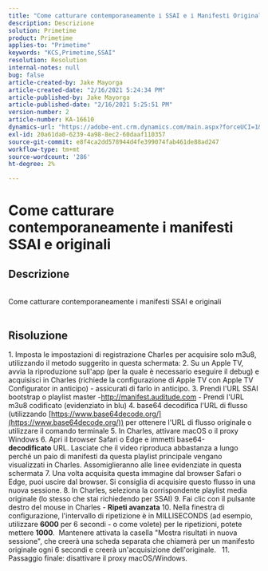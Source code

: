 ```yaml
---
title: "Come catturare contemporaneamente i SSAI e i Manifesti Originali"
description: Descrizione
solution: Primetime
product: Primetime
applies-to: "Primetime"
keywords: "KCS,Primetime,SSAI"
resolution: Resolution
internal-notes: null
bug: false
article-created-by: Jake Mayorga
article-created-date: "2/16/2021 5:24:34 PM"
article-published-by: Jake Mayorga
article-published-date: "2/16/2021 5:25:51 PM"
version-number: 2
article-number: KA-16610
dynamics-url: "https://adobe-ent.crm.dynamics.com/main.aspx?forceUCI=1&pagetype=entityrecord&etn=knowledgearticle&id=fd0d47d2-7b70-eb11-a812-00224809a536"
exl-id: 20a61da0-6239-4a98-8ec2-60daaf110357
source-git-commit: e8f4ca2dd578944d4fe399074fab461de88ad247
workflow-type: tm+mt
source-wordcount: '286'
ht-degree: 2%

---
```


# Come catturare contemporaneamente i manifesti SSAI e originali

## Descrizione

<br>Come catturare contemporaneamente i manifesti SSAI e originali<br><br>



## Risoluzione




1. Imposta le impostazioni di registrazione Charles per acquisire solo m3u8, utilizzando il metodo suggerito in questa schermata: 2. Su un Apple TV, avvia la riproduzione sull&#39;app (per la quale è necessario eseguire il debug) e acquisisci in Charles (richiede la configurazione di Apple TV con Apple TV Configurator in anticipo) - assicurati di farlo in anticipo.  3. Prendi l&#39;URL SSAI bootstrap o playlist master -http://manifest.auditude.com - Prendi l&#39;URL m3u8 codificato (evidenziato in blu) 4. base64 decodifica l&#39;URL di flusso (utilizzando [https://www.base64decode.org/](https://www.base64decode.org/)) per ottenere l&#39;URL di flusso originale o utilizzare il comando terminale 5. In Charles, attivare macOS o il proxy Windows 6. Apri il browser Safari o Edge e immetti base64-<b>decodificato</b> URL. Lasciate che il video riproduca abbastanza a lungo perché un paio di manifesti da questa playlist principale vengano visualizzati in Charles. Assomiglieranno alle linee evidenziate in questa schermata 7. Una volta acquisita questa immagine dal browser Safari o Edge, puoi uscire dal browser. Si consiglia di acquisire questo flusso in una nuova sessione.  8. In Charles, seleziona la corrispondente playlist media originale (lo stesso che stai richiedendo per SSAI) 9. Fai clic con il pulsante destro del mouse in Charles - <b>Ripeti avanzata</b>  10. Nella finestra di configurazione, l&#39;intervallo di ripetizione è in MILLISECONDS (ad esempio, utilizzare <b>6000</b> per 6 secondi - o come volete) per le ripetizioni, potete mettere <b>1000</b>.  Mantenere attivata la casella &quot;Mostra risultati in nuova sessione&quot;, che creerà una scheda separata che chiamerà per un manifesto originale ogni 6 secondi e creerà un&#39;acquisizione dell&#39;originale.   11. Passaggio finale: disattivare il proxy macOS/Windows.
